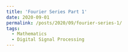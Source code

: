 ```yaml
---
title: 'Fourier Series Part 1'
date: 2020-09-01
permalink: /posts/2020/09/fourier-series-1/
tags:
  - Mathematics
  - Digital Signal Processing
---
```


<!-- Many students are told that Fourier Transformation are applied almost in everywhere, ranging from digital signal processing to circuit designing, however they found it quite challenging to comprehend the Fourier series and Fourier Transformation since the equations appearing in the methods all involve complex exponential and integral. However, if we break them down into small pieces to deal with, the comprehension would not be impossible. This blog will partly help you to do this. The content of its mainly will cover the mathematical theory of Fourier series and in the next blog, the Fourier transformation will be presented.

## Euler's formula

Before jumping into the Fourier series, let's have a look at Euler's formula:

$$e^{ix} = \cos x + \sin x$$

Do you know why? If not, I recommend that you should prove the equation by yourself before reading next. The proof is quite straightforward and my hint is: *Taylor series*. (You can see the proof on [this](https://en.wikipedia.org/wiki/Euler%27s_formula)).

## Fourier series

Regarding Fourier series, its'idea is pretty similar to that of Taylor series: both of them are used to approximate a complex function by a combination of other functions. In the Taylor series, an arbitrary function $f(.)$ is an infinite sum of its derivatives, while this function is represented by a sum of periodic functions (sine and cosine waves).

The Fourier series form is:

$$\begin{equation}
  f(t) = \sum_{m=0}^{\infty}a_m \, \cos \left( \dfrac{2\pi\,m\,t}{T}\right) + \sum_{n=1}^{\infty}b_n\, \sin \left(\dfrac{2\pi \, n \, t}{T}\right)
\end{equation}$$ 

where $T$ is the period of $f(t)$, and $a_m$, $b_n$ in turn are the magnitudes of periodic function cosines and sines, which determine the relative weight for each of sinusoids. **These weights are things we need to find** when we want to decompose $f(t)$.

In addition, likewise the Taylor series, the more sinusoids we use to describe the $f(t)$, the more description is true (Figure).

Before we go to the next parts, let me ask you some questions:

*Small questions:*

1. Do you know why the $n$ starts from $1$, while $m$ is from $0$?
2. Why both $n$ and $m$ variables in two sum terms set of from no negative points but not $-\infty$?
3. This analysis is for $f(t)$ having period $T$, but what's about the function not having period?

The answers are at the end of the blog.

However, the most common Fourier form is not the equation $(1)$ but actually:

$$\begin{equation}
  f(t) = \sum_{n=-\infty}^{+\infty} c_n \, \exp\{i \, \dfrac{2\pi\,n\,t}{T}\}
\end{equation}$$

*Small question:*

4. Can you prove that both equation $(1)$ and $(2)$ are equal?

The coefficients $c_n$ in equation $(2)$ are found by:

$$\begin{equation}
  c_n = \dfrac{1}{T}\int_0^T f(t) \exp\{-i \, \dfrac{2\pi\,n\,t}{T}\}
\end{equation}
$$

To familiarize yourself with both equations $(2)$ and $(3)$, let's do this small problem:

5. Decompose this square wave to a sum of sinusoids.

$$\begin{equation}
  f =
  \begin{cases}
    1 & \text{if $t \in [0, 10]$} \\
    -1 & \text{if $t \in [-10, 0]$}
  \end{cases}
\end{equation}$$

## Proof

How do we know the equation $(3)$ is true? Let's prove.

**Assume** that the Fourier series $g(t)$ does in fact **converge** to the original periodic function $f(t)$.

$$\begin{equation}
  f(t) = g(t) = \sum_{n=-\infty}^{+\infty} c_n \, \exp\{i \, \dfrac{2\pi\,n\,t}{T}\}
\end{equation}$$

We multiply both sides of the above equation with $\exp\{-i\,\dfrac{2\pi\,m\,t}{T}\}.$

$$\begin{equation}
\begin{aligned}
   f(t) \exp\{-i\,\dfrac{2\pi\,m\,t}{T}\} &= \exp\{-i\,\dfrac{2\pi\,m\,t}{T}\} \sum_{n=-\infty}^{+\infty} c_n \, \exp\{i \, \dfrac{2\pi\,n\,t}{T}\} \\
   &= \sum_{n=-\infty}^{+\infty} c_n \, \exp\{i \, \dfrac{2\pi\,(n - m)\,t}{T}\}
\end{aligned}
\end{equation}$$

Next, integrating both sides with respect to $t$ from $[0, T]$.

$$\begin{equation}
\begin{aligned}
   \int_0^T f(t) \exp\{-i\,\dfrac{2\pi\,m\,t}{T}\} \, dt &= \int_0^T \sum_{n=-\infty}^{+\infty} c_n \, \exp\{i \, \dfrac{2\pi\,(n - m)\,t}{T}\} \, dt \\
    &= \sum_{n=-\infty}^{+\infty} c_n \int_0^T \, \exp\{i \, \dfrac{2\pi\,(n - m)\,t}{T}\} \, dt \\
\end{aligned}
\end{equation}$$

Having a look at:

$$\begin{equation}
   \int_0^T \, \exp\{i \, \dfrac{2\pi\,(n - m)\,t}{T}\} \, dt =
  \begin{cases}
    0 & \text{if $n \neq m$} \\
    1 & \text{if $n = m$}
  \end{cases}
\end{equation}$$

So:

$$\begin{equation}
    \sum_{n=-\infty}^{+\infty} c_n \int_0^T \, \exp\{i \, \dfrac{2\pi\,(n - m)\,t}{T}\} \, dt  = c_m \, T
\end{equation}$$

only once $m = n$

With both equation $(6)$ and $(9)$, we get:

$$\int_0^T f(t) \exp\{-i\,\dfrac{2\pi\,m\,t}{T}\} \, dt = c_m \, T$$

$$\rightarrow c_m = \dfrac{1}{T}\int_0^T f(t) \exp\{-i\,\dfrac{2\pi\,m\,t}{T}\} \, dt$$

## Answers

1. Because when $n = 0$, $\sin(\dfrac{2\pi \, n \, t}{T}) = 0$

2. Because $\cos (.)$ and $\sin (.)$ are periodic functions ($\cos(x) = \cos(-x)$ and $\sin(x) = -\sin(x)$), we can combine the negative with positive by changing the magnitudes $a_m$ and $b_n$.
  
3. If $f(t)$ does not have period (is not a periodic function), we can assume that its period is infinity.

4. Let's have a look at:

$$\begin{aligned}
  \cos (x + \phi) &= \dfrac{1}{2} [\cos(x + \phi) + i \, \sin(x + \phi)] + \dfrac{1}{2}[\cos(x + \phi) - i \, \sin(x + \phi)]\\
                  &= \dfrac{1}{2}e^{i\,\phi} \, e^{ix} + \dfrac{1}{2}e^{-i\,\phi} \, e^{-i\,x}
\end{aligned}$$

So with the above equation, we now can convert from equation $(1)$ to $(2)$ and vice versa. -->
